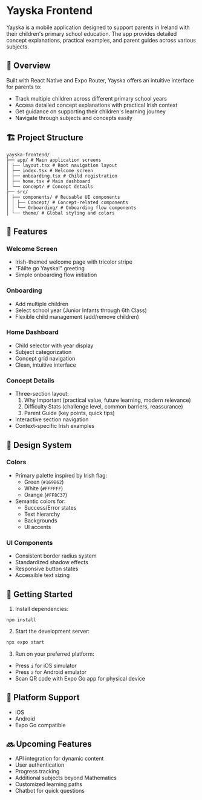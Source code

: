 # Yayska Frontend

Yayska is a mobile application designed to support parents in Ireland with their children's primary school education. The app provides detailed concept explanations, practical examples, and parent guides across various subjects.

## 🎯 Overview

Built with React Native and Expo Router, Yayska offers an intuitive interface for parents to:

- Track multiple children across different primary school years
- Access detailed concept explanations with practical Irish context
- Get guidance on supporting their children's learning journey
- Navigate through subjects and concepts easily

## 🏗️ Project Structure

```
yayska-frontend/
├── app/ # Main application screens
│ ├── layout.tsx # Root navigation layout
│ ├── index.tsx # Welcome screen
│ ├── onboarding.tsx # Child registration
│ ├── home.tsx # Main dashboard
│ └── concept/ # Concept details
├── src/
│ ├── components/ # Reusable UI components
│ │ ├── Concept/ # Concept-related components
│ │ └── Onboarding/ # Onboarding flow components
│ └── theme/ # Global styling and colors
```

## 🎨 Features

### Welcome Screen

- Irish-themed welcome page with tricolor stripe
- "Fáilte go Yayska!" greeting
- Simple onboarding flow initiation

### Onboarding

- Add multiple children
- Select school year (Junior Infants through 6th Class)
- Flexible child management (add/remove children)

### Home Dashboard

- Child selector with year display
- Subject categorization
- Concept grid navigation
- Clean, intuitive interface

### Concept Details

- Three-section layout:
  1. Why Important (practical value, future learning, modern relevance)
  2. Difficulty Stats (challenge level, common barriers, reassurance)
  3. Parent Guide (key points, quick tips)
- Interactive section navigation
- Context-specific Irish examples

## 🎨 Design System

### Colors

- Primary palette inspired by Irish flag:
  - Green (`#169B62`)
  - White (`#FFFFFF`)
  - Orange (`#FF8C37`)
- Semantic colors for:
  - Success/Error states
  - Text hierarchy
  - Backgrounds
  - UI accents

### UI Components

- Consistent border radius system
- Standardized shadow effects
- Responsive button states
- Accessible text sizing

## 🚀 Getting Started

1. Install dependencies:

```
npm install
```

2. Start the development server:

```bash
npx expo start
```

3. Run on your preferred platform:

- Press `i` for iOS simulator
- Press `a` for Android emulator
- Scan QR code with Expo Go app for physical device

## 📱 Platform Support

- iOS
- Android
- Expo Go compatible

## 🔜 Upcoming Features

- API integration for dynamic content
- User authentication
- Progress tracking
- Additional subjects beyond Mathematics
- Customized learning paths
- Chatbot for quick questions
